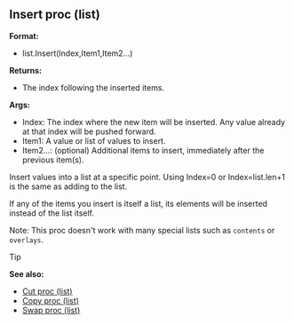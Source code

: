 ## Insert proc (list)

**Format:**
+   list.Insert(Index,Item1,Item2\...)
<!-- -->
**Returns:**
+   The index following the inserted items.
<!-- -->
**Args:**
+   Index: The index where the new item will be inserted. Any value
    already at that index will be pushed forward.
+   Item1: A value or list of values to insert.
+   Item2\...: (optional) Additional items to insert, immediately after
    the previous item(s).


Insert values into a list at a specific point. Using Index=0 or
Index=list.len+1 is the same as adding to the list. 

If any of
the items you insert is itself a list, its elements will be inserted
instead of the list itself. 

Note: This proc doesn\'t work with
many special lists such as `contents` or `overlays`.

> [!TIP] 
> **See also:**
> +   [Cut proc (list)](/ref/list/proc/Cut.md) 
> +   [Copy proc (list)](/ref/list/proc/Copy.md) 
> +   [Swap proc (list)](/ref/list/proc/Swap.md) <!-- -->